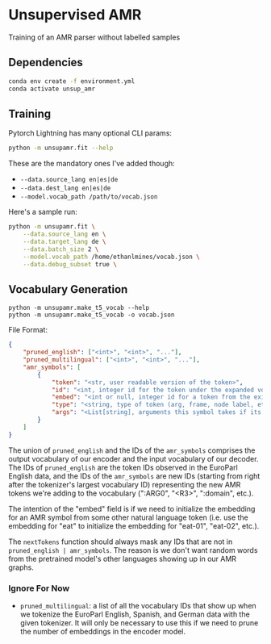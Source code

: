 # Unsupervised AMR
Training of an AMR parser without labelled samples

## Dependencies

```bash
conda env create -f environment.yml
conda activate unsup_amr
```

## Training

Pytorch Lightning has many optional CLI params:
```bash
python -m unsupamr.fit --help
```

These are the mandatory ones I've added though:
- `--data.source_lang en|es|de`
- `--data.dest_lang en|es|de`
- `--model.vocab_path /path/to/vocab.json`

Here's a sample run:
```bash
python -m unsupamr.fit \
    --data.source_lang en \
    --data.target_lang de \
    --data.batch_size 2 \
    --model.vocab_path /home/ethanlmines/vocab.json \
    --data.debug_subset true \
```

## Vocabulary Generation

```
python -m unsupamr.make_t5_vocab --help
python -m unsupamr.make_t5_vocab -o vocab.json
```

File Format:

```json
{
	"pruned_english": ["<int>", "<int>", "..."],
	"pruned_multilingual": ["<int>", "<int>", "..."],
	"amr_symbols": [
		{
			"token": "<str, user readable version of the token>",
			"id": "<int, integer id for the token under the expanded vocabulary>",
			"embed": "<int or null, integer id for a token from the existing vocbulary>",
			"type": "<string, type of token (arg, frame, node label, etc.)>",
			"args": "<List[string], arguments this symbol takes if its type == 'frame'"
		}
	]
}
```


The union of `pruned_english` and the IDs of the `amr_symbols` comprises the output vocabulary of our encoder and the input vocabulary of our decoder.
The IDs of `pruned_english` are the token IDs observed in the EuroParl English data, and the IDs of the `amr_symbols` are new IDs (starting from right after the tokenizer's largest vocabulary ID) representing the new AMR tokens we're adding to the vocabulary (":ARG0", "\<R3\>", ":domain", etc.).

The intention of the "embed" field is if we need to initialize the embedding for an AMR symbol from some other natural language token (i.e. use the embedding for "eat" to initialize the embedding for "eat-01", "eat-02", etc.).

The `nextTokens` function should always mask any IDs that are not in `pruned_english | amr_symbols`.
The reason is we don't want random words from the pretrained model's other languages showing up in our AMR graphs.

### Ignore For Now
- `pruned_multilingual`: a list of all the vocabulary IDs that show up when we tokenize the EuroParl English, Spanish, and German data with the given tokenizer. It will only be necessary to use this if we need to prune the number of embeddings in the encoder model.

